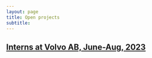 ```yaml
---
layout: page
title: Open projects
subtitle:
---
```

## [Interns at Volvo AB, June-Aug, 2023](/opportunities/2023-02-volvo.md)
